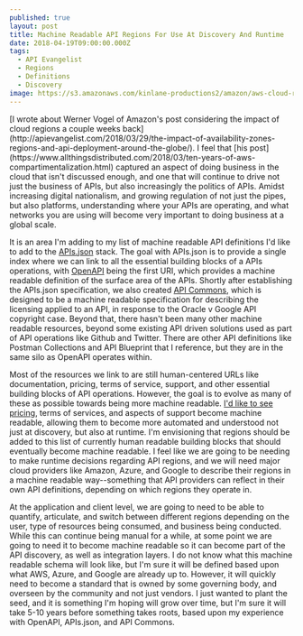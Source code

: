```yaml
---
published: true
layout: post
title: Machine Readable API Regions For Use At Discovery And Runtime
date: 2018-04-19T09:00:00.000Z
tags:
  - API Evangelist
  - Regions
  - Definitions
  - Discovery
image: https://s3.amazonaws.com/kinlane-productions2/amazon/aws-cloud-regions.png
---
```

<p></p>[I wrote about Werner Vogel of Amazon's post considering the impact of cloud regions a couple weeks back](http://apievangelist.com/2018/03/29/the-impact-of-availability-zones-regions-and-api-deployment-around-the-globe/). I feel that [his post](https://www.allthingsdistributed.com/2018/03/ten-years-of-aws-compartimentalization.html) captured an aspect of doing business in the cloud that isn't discussed enough, and one that will continue to drive not just the business of APIs, but also increasingly the politics of APIs. Amidst increasing digital nationalism, and growing regulation of not just the pipes, but also platforms, understanding where your APIs are operating, and what networks you are using will become very important to doing business at a global scale.

It is an area I'm adding to my list of machine readable API definitions I'd like to add to the [APIs.json](http://apisjson.org/) stack. The goal with APIs.json is to provide a single index where we can link to all the essential building blocks of a APIs operations, with [OpenAPI](https://www.openapis.org/) being the first URI, which provides a machine readable definition of the surface area of the APIs. Shortly after establishing the APIs.json specification, we also created [API Commons](http://apicommons.org/), which is designed to be a machine readable specification for describing the licensing applied to an API, in response to the Oracle v Google API copyright case. Beyond that, there hasn't been many other machine readable resources, beyond some existing API driven solutions used as part of API operations like Github and Twitter. There are other API definitions like Postman Collections and API Blueprint that I reference, but they are in the same silo as OpenAPI operates within.

Most of the resources we link to are still human-centered URLs like documentation, pricing, terms of service, support, and other essential building blocks of API operations. However, the goal is to evolve as many of these as possible towards being more machine readable. [I'd like to see pricing](https://apievangelist.com/2017/11/17/my-base-yaml-for-starter-api-plans/), terms of services, and aspects of support become machine readable, allowing them to become more automated and understood not just at discovery, but also at runtime. I'm envisioning that regions should be added to this list of currently human readable building blocks that should eventually become machine readable. I feel like we are going to be needing to make runtime decisions regarding API regions, and we will need major cloud providers like Amazon, Azure, and Google to describe their regions in a machine readable way--something that API providers can reflect in their own API definitions, depending on which regions they operate in.

At the application and client level, we are going to need to be able to quantify, articulate, and switch between different regions depending on the user, type of resources being consumed, and business being conducted. While this can continue being manual for a while, at some point we are going to need it to become machine readable so it can become part of the API discovery, as well as integration layers. I do not know what this machine readable schema will look like, but I'm sure it will be defined based upon what AWS, Azure, and Google are already up to. However, it will quickly need to become a standard that is owned by some governing body, and overseen by the community and not just vendors. I just wanted to plant the seed, and it is something I'm hoping will grow over time, but I'm sure it will take 5-10 years before something takes roots, based upon my experience with OpenAPI, APIs.json, and API Commons.
